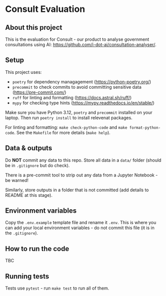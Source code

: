# Consult Evaluation

## About this project
This is the evaluation for Consult - our product to analyse government consultations using AI: https://github.com/i-dot-ai/consultation-analyser/.


## Setup

This project uses:
- `poetry` for dependency managagement (https://python-poetry.org/)
- `precommit` to check commits to avoid committing sensitive data (https://pre-commit.com/)
- `ruff` for linting and formatting (https://docs.astral.sh/ruff/)
- `mypy` for checking type hints (https://mypy.readthedocs.io/en/stable/)

Make sure you have Python 3.12, `poetry` and `precommit` installed on your laptop. Then run `poetry install` to install relevenat packages.

For linting and formatting: `make check-python-code` and `make format-python-code`. See the `Makefile` for more details (`make help`).


## Data & outputs

Do **NOT** commit any data to this repo. Store all data in a `data/` folder (should be in `.gitignore` but do check). 

There is a pre-commit tool to strip out any data from a Jupyter Notebook - be warned!

Similarly, store outputs in a folder that is not committed (add details to README at this stage).


## Environment variables

Copy the `.env.example` template file and rename it `.env`. This is where you can add your local environment variables - do not commit this file (it is in the `.gitignore`).


## How to run the code

TBC


## Running tests
Tests use `pytest` - run `make test` to run all of them.

